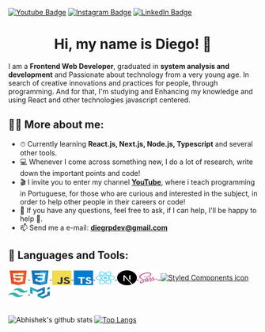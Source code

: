[![Youtube Badge](https://img.shields.io/badge/-YouTube-373737?style=flat&logo=youtube&logoColor=white)](https://www.youtube.com/channel/diegrp/) 
[![Instagram Badge](https://img.shields.io/badge/-Instagram-373737?style=flat&logo=instagram&logoColor=white)](https://www.instagram.com/diegrp/) 
[![LinkedIn Badge](https://img.shields.io/badge/-LinkedIn-373737?style=flat&logo=linkedin&logoColor=white)](https://www.linkedin.com/in/diegrp/) 

<h1 align="center">Hi, my name is <b>Diego</b>! 🤙</h1>

I am a <b>Frontend Web Developer</b>, graduated in <b>system analysis and development</b> and
Passionate about technology from a very young age. In search of creative innovations
and practices for people, through programming. And for that, I'm studying and
Enhancing my knowledge and using React and other technologies
javascript centered.

## 👨‍💻 More about me:

<!--
- 🔭 I’m currently working on: A procura...
-->
- ⏱ Currently learning <b>React.js, Next.js, Node.js, Typescript</b> and several other tools.
- 💻 Whenever I come across something new, I do a lot of research, write down the important points and code!
- 🎬 I invite you to enter my channel <b>[YouTube](https://www.youtube.com/)</b>, where i teach programming
in Portuguese, for those who are curious and interested in the subject, in order to help
other people in their careers or code!
- 💬 If you have any questions, feel free to ask, if I can help, I'll be happy to help 🤝.
- 📫 Send me a e-mail: <b>diegrpdev@gmail.com</b>

## 🚀 Languages ​​and Tools:

<a href="https://developer.mozilla.org/en-US/docs/Web/HTML" target="_blank"> <img align="center" alt="HTML5 icon" height="30" width="40" src="https://github.com/devicons/devicon/blob/master/icons/html5/html5-original.svg"> </a>
<a href="https://developer.mozilla.org/en-US/docs/Web/CSS" target="_blank"> <img align="center" alt="CSS3 icon" height="30" width="40" src="https://github.com/devicons/devicon/blob/master/icons/css3/css3-original.svg"> </a>
<a href="https://developer.mozilla.org/en-US/docs/Web/JavaScript" target="_blank"> <img align="center" alt="Javascript icon" height="30" width="40" src="https://github.com/devicons/devicon/blob/master/icons/javascript/javascript-original.svg"> </a>
<a href="https://www.typescriptlang.org" target="_blank"> <img align="center" alt="Typescript icon" height="30" width="40" src="https://github.com/devicons/devicon/blob/master/icons/typescript/typescript-original.svg"> </a>
<a href="https://pt-br.reactjs.org" target="_blank"> <img align="center" alt="React icon" height="30" width="40" src="https://github.com/devicons/devicon/blob/master/icons/react/react-original.svg"> </a>
<a href="https://nextjs.org/" target="_blank"> <img align="center" alt="NextJS icon" height="30" width="40" src="https://github.com/devicons/devicon/blob/master/icons/nextjs/nextjs-original.svg"> </a>
<a href="https://sass-lang.com/" target="_blank"> <img align="center" alt="SASS icon" height="30" width="40" src="https://github.com/devicons/devicon/blob/master/icons/sass/sass-original.svg"> </a>
<a href="https://styled-components.com/" target="_blank"> <img align="center" alt="Styled Components icon" height="30" width="40" src="https://styled-components.com/logo.png"> </a>
<a href="https://tailwindcss.com/" target="_blank"> <img align="center" alt="TailwindCSS icon" height="30" width="40" src="https://github.com/devicons/devicon/blob/master/icons/tailwindcss/tailwindcss-plain.svg"> </a>
<a href="https://mui.com/" target="_blank"> <img align="center" alt="MUI (Material UI) icon" height="30" width="40" src="https://github.com/devicons/devicon/blob/master/icons/materialui/materialui-original.svg"> </a>
<br/>
<br/>

![Abhishek's github stats](https://github-readme-stats.vercel.app/api?username=diegrp&show_icons=true&hide_border=true)
[![Top Langs](https://github-readme-stats.vercel.app/api/top-langs/?username=diegrp&layout=compact)](https://github.com/anuraghazra/github-readme-stats)
